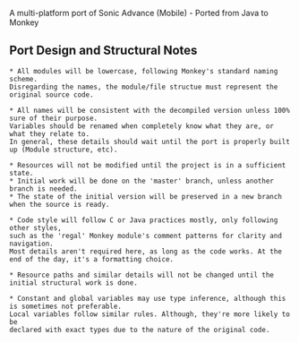 A multi-platform port of Sonic Advance (Mobile) - Ported from Java to Monkey

## Port Design and Structural Notes
    * All modules will be lowercase, following Monkey's standard naming scheme.
    Disregarding the names, the module/file structue must represent the original source code.
    
    * All names will be consistent with the decompiled version unless 100% sure of their purpose.
    Variables should be renamed when completely know what they are, or what they relate to.
    In general, these details should wait until the port is properly built up (Module structure, etc).
    
    * Resources will not be modified until the project is in a sufficient state.
    * Initial work will be done on the 'master' branch, unless another branch is needed.
    * The state of the initial version will be preserved in a new branch when the source is ready.
    
    * Code style will follow C or Java practices mostly, only following other styles,
    such as the 'regal' Monkey module's comment patterns for clarity and navigation.
    Most details aren't required here, as long as the code works. At the end of the day, it's a formatting choice.
    
    * Resource paths and similar details will not be changed until the initial structural work is done.
    
    * Constant and global variables may use type inference, although this is sometimes not preferable.
    Local variables follow similar rules. Although, they're more likely to be
    declared with exact types due to the nature of the original code.